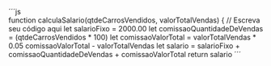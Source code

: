 ´´´js   
function calculaSalario(qtdeCarrosVendidos, valorTotalVendas) {
 // Escreva seu código aqui
let salarioFixo = 2000.00
let comissaoQuantidadeDeVendas = (qtdeCarrosVendidos * 100) 
 let comissaoValorTotal = valorTotalVendas * 0.05
 comissaoValorTotal - valorTotalVendas
 let salario = salarioFixo + comissaoQuantidadeDeVendas + comissaoValorTotal
 return salario
´´´